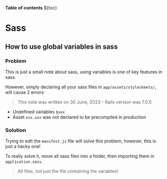 **Table of contents** 
${toc}

# Sass 
## How to use global variables in sass 
### Problem
This is just a small note about sass, using variables is one of key features in sass. 

However, simply declaring all your sass files in `app/assets/stylesheets/`, will cause 2 errors:
> This note was written on 30 June, 2023 - Rails version was 7.0.5
- Undefined variables `$xxx`
- Asset `xxx.xxx` was not declared to be precompiled in production

### Solution 
Trying to edit the `manifest.js` file will solve this problem, however, this is just a hacky one!

To really solve it, move all sass files into a folder, then importing them in `application.sass`. 

> All files, not just the file containing the variables!
